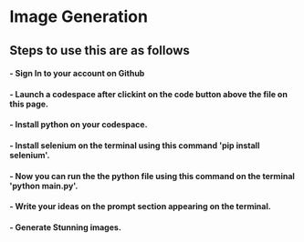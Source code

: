 # Image Generation
## Steps to use this are as follows
#### - Sign In to your account on Github
#### - Launch a codespace after clickint on the code button above the file on this page.
#### - Install python on your codespace.
#### - Install selenium on the terminal using this command 'pip install selenium'.
#### - Now you can run the the python file using this command on the terminal 'python main.py'.
#### - Write your ideas on the prompt section appearing on the terminal.
#### - Generate Stunning images.
